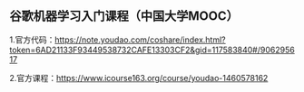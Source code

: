 ## 谷歌机器学习入门课程（中国大学MOOC）</br>
1.官方代码：https://note.youdao.com/coshare/index.html?token=6AD21133F93449538732CAFE13303CF2&gid=117583840#/906295617</br>

2.官方课程：https://www.icourse163.org/course/youdao-1460578162